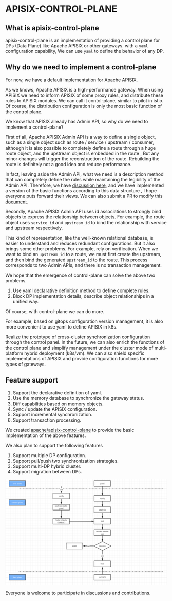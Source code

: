 <!--
#
# Licensed to the Apache Software Foundation (ASF) under one or more
# contributor license agreements.  See the NOTICE file distributed with
# this work for additional information regarding copyright ownership.
# The ASF licenses this file to You under the Apache License, Version 2.0
# (the "License"); you may not use this file except in compliance with
# the License.  You may obtain a copy of the License at
#
#     http://www.apache.org/licenses/LICENSE-2.0
#
# Unless required by applicable law or agreed to in writing, software
# distributed under the License is distributed on an "AS IS" BASIS,
# WITHOUT WARRANTIES OR CONDITIONS OF ANY KIND, either express or implied.
# See the License for the specific language governing permissions and
# limitations under the License.
#
-->

# APISIX-CONTROL-PLANE

## What is apisix-control-plane

apisix-control-plane is an implementation of providing a control plane for DPs (Data Plane) like Apache APISIX or other gateways. with a `yaml` configuration capability, We can use `yaml` to define the behavior of any DP.

## Why do we need to implement a control-plane

For now, we have a default implementation for Apache APISIX.

As we knows, Apache APISIX is a high-performance gateway. When using APISIX we need to inform APISIX of some proxy rules, and distribute these rules to APISIX modules. We can call it contol-plane, similar to pilot in istio. Of course, the distribution configuration is only the most basic function of the control plane.

We know that APISIX already has Admin API, so why do we need to implement a control-plane?

First of all, Apache APISIX Admin API is a way to define a single object, such as a single object such as route / service / upstream / consumer, although it is also possible to completely define a route through a huge route object, and the upstream object is embedded in the route , But any minor changes will trigger the reconstruction of the route. Rebuilding the route is definitely not a good idea and reduce performance.

In fact, leaving aside the Admin API, what we need is a description method that can completely define the rules while maintaining the legibility of the Admin API. Therefore, we have [discussion here](https://github.com/apache/apisix-control-plane/blob/master/doc/yaml_struct.md), and we have implemented a version of the basic functions according to this data structure , I hope everyone puts forward their views. We can also submit a PR to modify this [document](doc/yaml_struct.md).

Secondly, Apache APISIX Admin API uses id associations to strongly bind objects to express the relationship between objects. For example, the route object uses `service_id` and `upstream_id` to bind the relationship with service and upstream respectively.

This kind of representation, like the well-known relational database, is easier to understand and reduces redundant configurations. But it also brings some other problems. For example, rely on verification. When we want to bind an `upstream_id` to a route, we must first create the upstream, and then bind the generated `upstream_id` to the route. This process corresponds to two Admin APIs, and there is no transaction management.

We hope that the emergence of control-plane can solve the above two problems.
1. Use yaml declarative definition method to define complete rules.
2. Block DP implementation details, describe object relationships in a unified way.

Of course, with control-plane we can do more.

For example, based on gitops configuration version management, it is also more convenient to use yaml to define APISIX in k8s.

Realize the prototype of cross-cluster synchronization configuration through the control panel. In the future, we can also enrich the functions of the control plane and simplify management under the cluster mode of multi-platform hybrid deployment (k8s/vm). We can also shield specific implementations of APISIX and provide configuration functions for more types of gateways.

## Feature support

1. Support the declarative definition of yaml.
2. Use the memory database to synchronize the gateway status.
3. Diff capabilities based on memory objects.
4. Sync / update the APISIX configuration.
5. Support incremental synchronization.
6. Support transaction processing.

We created [apache/apisix-control-plane](https://github.com/apache/apisix-control-plane) to provide the basic implementation of the above features.

We also plan to support the following features

1. Support multiple DP configuration.
2. Support pull/push two synchronization strategies.
3. Support multi-DP hybrid cluster.
4. Support migration between DPs.

![](doc/images/flow.png)

Everyone is welcome to participate in discussions and contributions.


